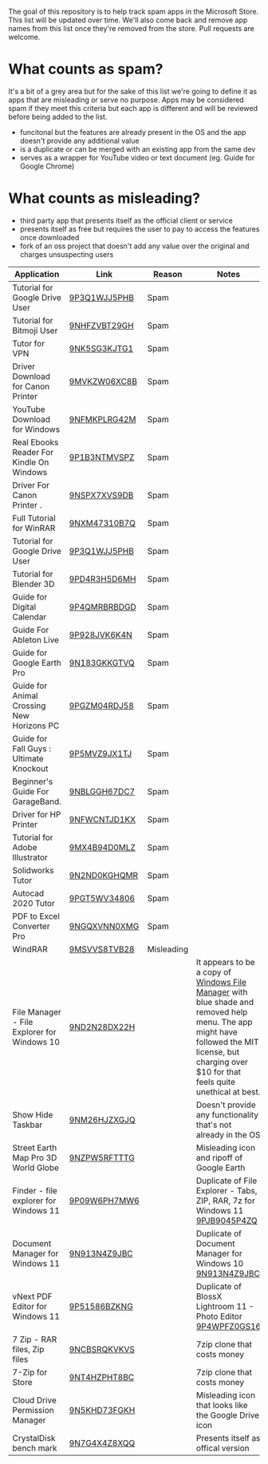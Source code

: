 The goal of this repository is to help track spam apps in the Microsoft Store. This list will be updated over time. We'll also come back and remove app names from this list once they're removed from the store. Pull requests are welcome.

# What counts as spam?
It's a bit of a grey area but for the sake of this list we're going to define it as apps that are misleading or serve no purpose. Apps may be considered spam if they meet this criteria but each app is different and will be reviewed before being added to the list.
- funcitonal but the features are already present in the OS and the app doesn't provide any additional value
- is a duplicate or can be merged with an existing app from the same dev
- serves as a wrapper for YouTube video or text document (eg. Guide for Google Chrome)

# What counts as misleading?
- third party app that presents itself as the official client or service
- presents itself as free but requires the user to pay to access the features once downloaded
- fork of an oss project that doesn't add any value over the original and charges unsuspecting users

| Application | Link | Reason | Notes |
|-------------|------|--------|-------|
| Tutorial for Google Drive User | [9P3Q1WJJ5PHB](https://www.microsoft.com/store/productId/9P3Q1WJJ5PHB) | Spam | |
| Tutorial for Bitmoji User | [9NHFZVBT29GH](https://www.microsoft.com/store/productId/9NHFZVBT29GH) | Spam | |
| Tutor for VPN | [9NK5SG3KJTG1](https://www.microsoft.com/store/productId/9NK5SG3KJTG1) | Spam | |
| Driver Download for Canon Printer | [9MVKZW06XC8B](https://www.microsoft.com/store/productId/9MVKZW06XC8B) | Spam | |
| YouTube Download for Windows | [9NFMKPLRG42M](https://www.microsoft.com/store/productId/9NFMKPLRG42M) | Spam | |
| Real Ebooks Reader For Kindle On Windows | [9P1B3NTMVSPZ](https://www.microsoft.com/store/productId/9P1B3NTMVSPZ) | Spam | |
| Driver For Canon Printer . | [9NSPX7XVS9DB](https://www.microsoft.com/store/productId/9NSPX7XVS9DB) | Spam | |
| Full Tutorial for WinRAR | [9NXM47310B7Q](https://www.microsoft.com/store/productId/9NXM47310B7Q) | Spam | |
| Tutorial for Google Drive User | [9P3Q1WJJ5PHB](https://www.microsoft.com/store/productId/9P3Q1WJJ5PHB) | Spam | |
| Tutorial for Blender 3D | [9PD4R3H5D6MH](https://www.microsoft.com/store/productId/9PD4R3H5D6MH) | Spam | |
| Guide for Digital Calendar | [9P4QMRBRBDGD](https://www.microsoft.com/store/productId/9P4QMRBRBDGD) | Spam | |
| Guide For Ableton Live | [9P928JVK6K4N](https://www.microsoft.com/store/productId/9P928JVK6K4N) | Spam | |
| Guide for Google Earth Pro | [9N183GKKGTVQ](https://www.microsoft.com/store/productId/9N183GKKGTVQ) | Spam | |
| Guide for Animal Crossing New Horizons PC | [9PGZM04RDJ58](https://www.microsoft.com/store/productId/9PGZM04RDJ58) | Spam | |
| Guide for Fall Guys : Ultimate Knockout | [9P5MVZ9JX1TJ](https://www.microsoft.com/store/productId/9P5MVZ9JX1TJ) | Spam | |
| Beginner's Guide For GarageBand. | [9NBLGGH67DC7](https://www.microsoft.com/store/productId/9NBLGGH67DC7) | Spam | |
| Driver for HP Printer | [9NFWCNTJD1KX](https://www.microsoft.com/store/productId/9NFWCNTJD1KX) | Spam | |
| Tutorial for Adobe Illustrator | [9MX4B94D0MLZ](https://www.microsoft.com/store/productId/9MX4B94D0MLZ) | Spam | |
| Solidworks Tutor | [9N2ND0KGHQMR](https://www.microsoft.com/store/productId/9N2ND0KGHQMR) | Spam | |
| Autocad 2020 Tutor | [9PGT5WV34806](https://www.microsoft.com/store/productId/9PGT5WV34806) | Spam | |
| PDF to Excel Converter Pro | [9NGQXVNN0XMG](https://www.microsoft.com/store/productId/9NGQXVNN0XMG) | Spam | |
| WindRAR | [9MSVVS8TVB28](https://www.microsoft.com/store/productId/9MSVVS8TVB28) | Misleading | |
| File Manager - File Explorer for Windows 10 | [9ND2N28DX22H](https://www.microsoft.com/store/productId/9ND2N28DX22H) | | It appears to be a copy of [Windows File Manager](https://www.microsoft.com/store/productId/9P7VBBBC49RB) with blue shade and removed help menu. The app might have followed the MIT license, but charging over $10 for that feels quite unethical at best. |
| Show Hide Taskbar | [9NM26HJZXGJQ](https://www.microsoft.com/store/productId/9NM26HJZXGJQ) | | Doesn't provide any functionality that's not already in the OS |
 | Street Earth Map Pro 3D World Globe | [9NZPW5RFTTTG](https://www.microsoft.com/store/productId/9NZPW5RFTTTG) | | Misleading icon and ripoff of Google Earth |
| Finder - file explorer for Windows 11 | [9P09W6PH7MW6](https://www.microsoft.com/store/productId/9P09W6PH7MW6) | | Duplicate of File Explorer - Tabs, ZIP, RAR, 7z for Windows 11 [9PJB9045P4ZQ](https://www.microsoft.com/store/productId/9PJB9045P4ZQ) | |
| Document Manager for Windows 11 | [9N913N4Z9JBC](https://www.microsoft.com/store/productId/9N73SJ9N94P4) | | Duplicate of Document Manager for Windows 10 [9N913N4Z9JBC](https://www.microsoft.com/store/productId/9N913N4Z9JBC) |
  | vNext PDF Editor for Windows 11 | [9P51586BZKNG](https://www.microsoft.com/store/productId/9P51586BZKNG) | | Duplicate of BlossX Lightroom 11 - Photo Editor [9P4WPFZ0GS16](https://www.microsoft.com/store/productId/9P4WPFZ0GS16) |
| 7 Zip - RAR files, Zip files | [9NCBSRQKVKVS](https://www.microsoft.com/store/productId/9NCBSRQKVKVS) | | 7zip clone that costs money |
| 7-Zip for Store | [9NT4HZPHT8BC](https://www.microsoft.com/store/productId/9NT4HZPHT8BC) | | 7zip clone that costs money |
| Cloud Drive Permission Manager | [9N5KHD73FGKH](https://www.microsoft.com/store/productId/9N5KHD73FGKH) | | Misleading icon that looks like the Google Drive icon |
| CrystalDisk bench mark | [9N7G4X4Z8XQQ](https://www.microsoft.com/store/productId/9N7G4X4Z8XQQ) | | Presents itself as offical version |
